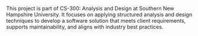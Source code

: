 This project is part of CS-300: Analysis and Design at Southern New Hampshire University. It focuses on applying structured analysis and design techniques to develop a software solution that meets client requirements, supports maintainability, and aligns with industry best practices.
